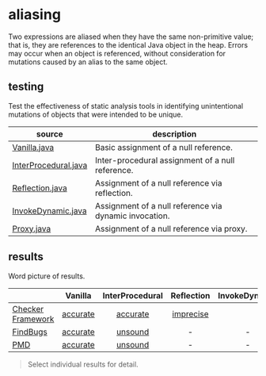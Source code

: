 # aliasing
Two expressions are aliased when they have the same non-primitive value; that is, they are references to the identical Java object in the heap. Errors may occur when an object is referenced, without consideration for mutations caused by an alias to the same object.

## testing
Test the effectiveness of static analysis tools in identifying unintentional mutations of objects that were intended to be unique.

| source | description |
| --- | --- |
| [Vanilla.java](https://github.com/michaelemery/staticanalysis/blob/master/checker/alias/Vanilla.java) | Basic assignment of a null reference. |
| [InterProcedural.java](https://github.com/michaelemery/staticanalysis/blob/master/checker/alias/InterProcedural.java) | Inter-procedural assignment of a null reference. |
| [Reflection.java](https://github.com/michaelemery/staticanalysis/blob/master/checker/alias/Reflection.java) | Assignment of a null reference via reflection. |
| [InvokeDynamic.java]() | Assignment of a null reference via dynamic invocation. |
| [Proxy.java]() | Assignment of a null reference via proxy. |

## results

Word picture of results.

|  | Vanilla | InterProcedural | Reflection | InvokeDynamic | Proxy |
| --- | :---: | :---: | :---: | :---: | :---: |
| [Checker Framework](https://github.com/michaelemery/staticanalysis/blob/master/checker/alias/checkerframework.md#checker-framework) | [accurate](https://github.com/michaelemery/staticanalysis/blob/master/checker/alias/checkerframework.md#vanilla) | [accurate](https://github.com/michaelemery/staticanalysis/blob/master/checker/alias/checkerframework.md#inter-procedural) | [imprecise](https://github.com/michaelemery/staticanalysis/blob/master/checker/alias/checkerframework.md#reflection) |  |  |
| [FindBugs](https://github.com/michaelemery/staticanalysis/blob/master/checker/alias/findbugs.md#findbugs) | [accurate](https://github.com/michaelemery/staticanalysis/blob/master/checker/alias/findbugs.md#vanilla) | [unsound](https://github.com/michaelemery/staticanalysis/blob/master/checker/alias/findbugs.md#inter-procedural) | - | - | - |
| [PMD](https://github.com/michaelemery/staticanalysis/blob/master/checker/alias/pmd.md#pmd) |  [accurate](https://github.com/michaelemery/staticanalysis/blob/master/checker/alias/pmd.md#vanilla) | [unsound](https://github.com/michaelemery/staticanalysis/blob/master/checker/alias/pmd.md#inter-procedural) | - | - | - |

> Select individual results for detail.